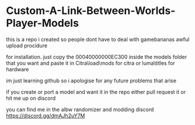 # Custom-A-Link-Between-Worlds-Player-Models
this is a repo i created so people dont have to deal with gamebananas awful upload procidure

for installation.
just copy the 00040000000EC300 inside the models folder that you want and paste it in Citra\load\mods for citra or luma\titles for hardware

im just learning github so i apologise for any future problems that arise 

if you create or port a model and want it in the repo
either pull request it or hit me up on discord

you can find me in the albw randomizer and modding discord
https://discord.gg/dmAJh2uY7M
